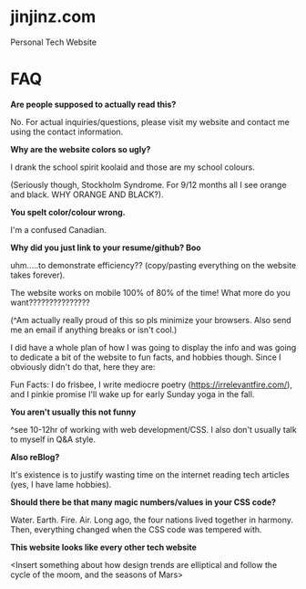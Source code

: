 # jinjinz.com
Personal Tech Website
# FAQ

**Are people supposed to actually read this?**

No. For actual inquiries/questions, please visit my website and contact me using the contact information.

**Why are the website colors so ugly?**

I drank the school spirit koolaid and those are my school colours. 

(Seriously though, Stockholm Syndrome. For 9/12 months all I see orange and black. WHY ORANGE AND BLACK?).

**You spelt color/colour wrong.**

I'm a confused Canadian.

**Why did you just link to your resume/github? Boo**

uhm.....to demonstrate efficiency?? (copy/pasting everything on the website takes forever).

The website works on mobile 100% of 80% of the time! What more do you want???????????????

(^Am actually really proud of this so pls minimize your browsers. Also send me an email if anything breaks or isn't cool.)

I did have a whole plan of how I was going to display the info and was going to dedicate a bit of the website to fun facts, and hobbies though. Since I obviously didn't do that, here they are:

Fun Facts: I do frisbee, I write mediocre poetry (https://irrelevantfire.com/), and I pinkie promise I'll wake up for early Sunday yoga in the fall.

**You aren't usually this not funny**

^see 10-12hr of working with web development/CSS. I also don't usually talk to myself in Q&A style.

**Also reBlog?**

It's existence is to justify wasting time on the internet reading tech articles (yes, I have lame hobbies).

**Should there be that many magic numbers/values in your CSS code?**

Water. Earth. Fire. Air. Long ago, the four nations lived together in harmony. Then, everything changed when the CSS code was tempered with.

**This website looks like every other tech website**

<Insert something about how design trends are elliptical and follow the cycle of the moom, and the seasons of Mars>
